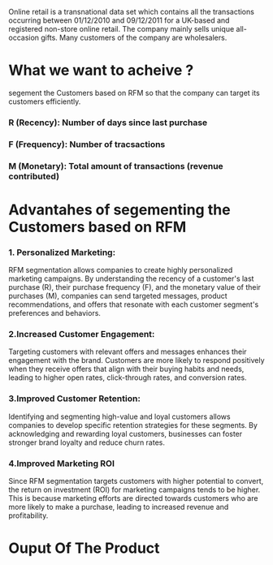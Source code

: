 Online retail is a transnational data set which contains all the transactions occurring between 01/12/2010 and 09/12/2011 for a UK-based and registered non-store online retail. 
The company mainly sells unique all-occasion gifts. Many customers of the company are wholesalers.



# What we want to acheive ?

segement the Customers based on RFM so that the company can target its customers efficiently.

### R (Recency): Number of days since last purchase
### F (Frequency): Number of tracsactions
### M (Monetary): Total amount of transactions (revenue contributed)




# Advantahes of segementing the Customers based on RFM 

### 1. Personalized Marketing:
RFM segmentation allows companies to create highly personalized marketing campaigns. 
By understanding the recency of a customer's last purchase (R), their purchase frequency (F), and the monetary value of their purchases (M), companies can send targeted messages, 
product recommendations, and offers that resonate with each customer segment's preferences and behaviors.

### 2.Increased Customer Engagement: 
Targeting customers with relevant offers and messages enhances their engagement with the brand. Customers are more likely to respond positively when they receive offers that 
align with their buying habits and needs, leading to higher open rates, click-through rates, and conversion rates.

### 3.Improved Customer Retention:
Identifying and segmenting high-value and loyal customers allows companies to develop specific retention strategies for these segments.
By acknowledging and rewarding loyal customers, businesses can foster stronger brand loyalty and reduce churn rates.

### 4.Improved Marketing ROI
Since RFM segmentation targets customers with higher potential to convert, the return on investment (ROI) for marketing campaigns tends to be higher. 
This is because marketing efforts are directed towards customers who are more likely to make a purchase, leading to increased revenue and profitability.



# Ouput Of The Product 









